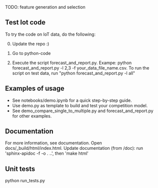 TODO: feature generation and selection

## Test Iot code
To try the code on IoT data, do the following:

0. Update the repo :)

1. Go to python-code

2. Execute the script forecast_and_report.py. Exampe: python forecast_and_report.py -l 2,3 -f your_data_file_name.csv. To run the script on test data, run "python forecast_and_report.py -l all"

## Examples of usage
* See notebooks/demo.ipynb for a quick step-by-step guide. 
* Use demo.py as template to build and test your competition model.
* See demo_compare_single_to_multiple.py and forecast_and_report.py for other examples.

## Documentation
For more information, see documentation. Open docs/_build/html/index.html.
Update documentation (from /doc):  run 'sphinx-apidoc -f -o . ..', then 'make html'

## Unit tests
python run_tests.py
